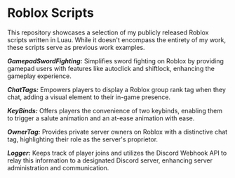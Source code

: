 # Roblox Scripts


This repository showcases a selection of my publicly released Roblox scripts written in Luau. While it doesn't encompass the entirety of my work, these scripts serve as previous work examples.

_**GamepadSwordFighting:**_ Simplifies sword fighting on Roblox by providing gamepad users with features like autoclick and shiftlock, enhancing the gameplay experience.

_**ChatTags:**_ Empowers players to display a Roblox group rank tag when they chat, adding a visual element to their in-game presence.

_**KeyBinds:**_ Offers players the convenience of two keybinds, enabling them to trigger a salute animation and an at-ease animation with ease.

_**OwnerTag:**_ Provides private server owners on Roblox with a distinctive chat tag, highlighting their role as the server's proprietor.

_**Logger:**_ Keeps track of player joins and utilizes the Discord Webhook API to relay this information to a designated Discord server, enhancing server administration and communication.

